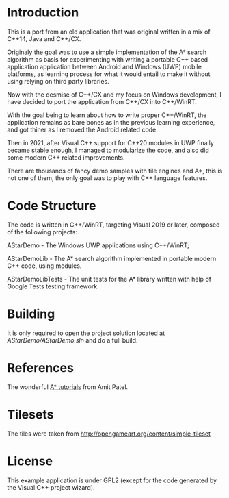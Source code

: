 # Introduction

This is a port from an old application that was original written in a mix of C++14, Java and C++/CX.

Originaly the goal was to use a simple implementation of the A* search algorithm as basis for
experimenting with writing a portable C++ based application application between
Android and Windows (UWP) mobile platforms, as learning process for what it would entail to make it
without using relying on third party libraries.

Now with the desmise of C++/CX and my focus on Windows development, I have decided to port the application from
C++/CX into C++/WinRT.

With the goal being to learn about how to write proper C++/WinRT, the application remains as bare bones as in the
previous learning experience, and got thiner as I removed the Android related code.

Then in 2021, after Visual C++ support for C++20 modules in UWP finally became stable enough, I managed to modularize
the code, and also did some modern C++ related improvements.

There are thousands of fancy demo samples with tile engines and A*, this is not one of them,
the only goal was to play with C++ language features.

# Code Structure

The code is written in C++/WinRT, targeting Visual 2019 or later, composed of the following projects:

AStarDemo - The Windows UWP applications using C++/WinRT;

AStarDemoLib - The A* search algorithm implemented in portable modern C++ code, using modules.

AStarDemoLibTests - The unit tests for the A* library written with help of Google Tests testing framework.

# Building

It is only required to open the project solution located at *AStarDemo/AStarDemo.sln* and do a full build.

# References

The wonderful [A* tutorials](http://theory.stanford.edu/~amitp/GameProgramming/) from Amit Patel.

# Tilesets

The tiles were taken from http://opengameart.org/content/simple-tileset

# License

This example application is under GPL2 (except for the code generated by the Visual C++ project wizard).